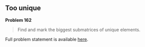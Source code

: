Too unique
----------

**Problem 162**

> Find and mark the biggest submatrices of unique elements.

Full problem statement is available [here][mirror].

[mirror]: https://github.com/rdtsc/codeeval-problem-statements/tree/master/hard/162-too-unique/
          "View Problem Statement Mirror"
